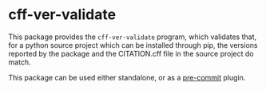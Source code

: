 # cff-ver-validate

This package provides the `cff-ver-validate` program, which validates that, for a python source project which can be installed through pip, the versions reported by the package and the CITATION.cff file in the source project do match.

This package can be used either standalone, or as a [pre-commit](https://pre-commit.com/) plugin.

